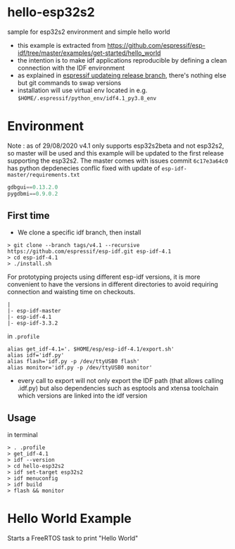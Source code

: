 # hello-esp32s2
sample for esp32s2 environment and simple hello world

* this example is extracted from https://github.com/espressif/esp-idf/tree/master/examples/get-started/hello_world
* the intention is to make idf applications reproducible by defining a clean connection with the IDF environment
* as explained in [espressif updateing release branch](https://docs.espressif.com/projects/esp-idf/en/latest/esp32/versions.html#updating-release-branch), there's nothing else but git commands to swap versions
* installation will use virtual env located in e.g. `$HOME/.espressif/python_env/idf4.1_py3.8_env`
# Environment
Note : as of 29/08/2020 v4.1 only supports esp32s2beta and not esp32s2, so master will be used and this example will be updated to the first release supporting the esp32s2. The master comes with issues commit `6c17e3a64c0` has python depdenecies conflic fixed with update of `esp-idf-master/requirements.txt`
```python
gdbgui==0.13.2.0
pygdbmi==0.9.0.2
```
## First time
* We clone a specific idf branch, then install
```
> git clone --branch tags/v4.1 --recursive https://github.com/espressif/esp-idf.git esp-idf-4.1
> cd esp-idf-4.1
> ./install.sh
```

For prototyping projects using different esp-idf versions, it is more convenient to have the versions in different directories to avoid requiring connection and waisting time on checkouts.
```
|
|- esp-idf-master
|- esp-idf-4.1
|- esp-idf-3.3.2
```

in `.profile`
```
alias get_idf-4.1='. $HOME/esp/esp-idf-4.1/export.sh'
alias idf='idf.py'
alias flash='idf.py -p /dev/ttyUSB0 flash'
alias monitor='idf.py -p /dev/ttyUSB0 monitor'
```
* every call to export will not only export the IDF path (that allows calling .idf.py) but also dependencies such as esptools and xtensa toolchain which versions are linked into the idf version
## Usage
in terminal
```console
> . .profile
> get_idf-4.1
> idf --version
> cd hello-esp32s2
> idf set-target esp32s2
> idf menuconfig
> idf build
> flash && monitor
```

# Hello World Example
Starts a FreeRTOS task to print "Hello World"
